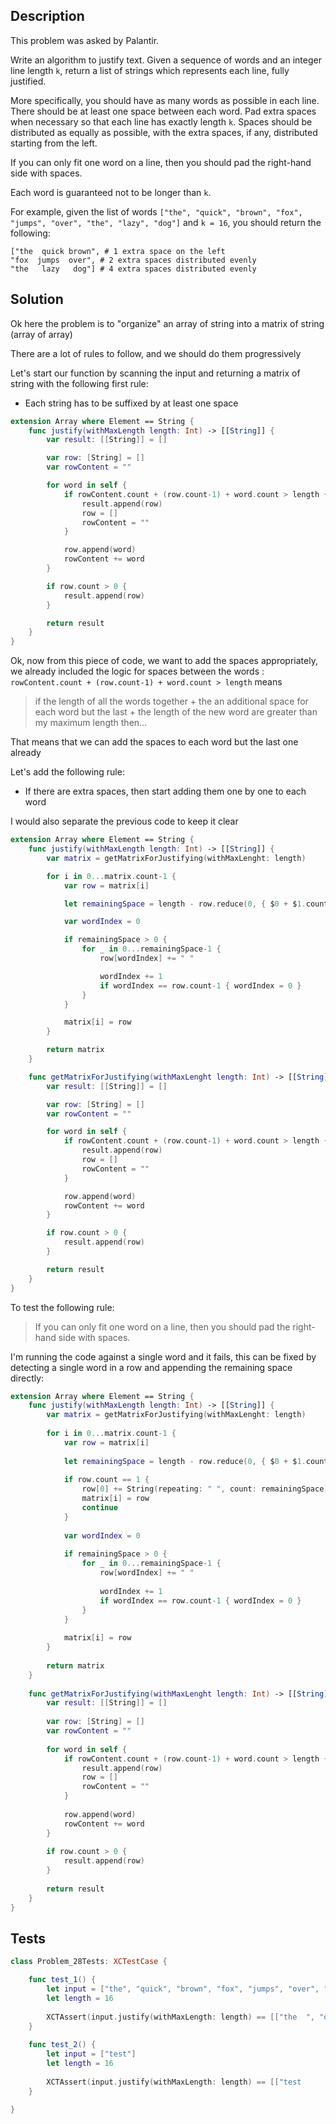 ## Description

This problem was asked by Palantir.

Write an algorithm to justify text. Given a sequence of words and an integer line length `k`, return a list of strings which represents each line, fully justified.

More specifically, you should have as many words as possible in each line. There should be at least one space between each word. Pad extra spaces when necessary so that each line has exactly length `k`. Spaces should be distributed as equally as possible, with the extra spaces, if any, distributed starting from the left.

If you can only fit one word on a line, then you should pad the right-hand side with spaces.

Each word is guaranteed not to be longer than `k`.

For example, given the list of words `["the", "quick", "brown", "fox", "jumps", "over", "the", "lazy", "dog"]` and `k = 16`, you should return the following:

```
["the  quick brown", # 1 extra space on the left
"fox  jumps  over", # 2 extra spaces distributed evenly
"the   lazy   dog"] # 4 extra spaces distributed evenly
```

## Solution

Ok here the problem is to "organize" an array of string into a matrix of string (array of array)
 
There are a lot of rules to follow, and we should do them progressively

Let's start our function by scanning the input and returning a matrix of string with the following first rule:

- Each string has to be suffixed by at least one space

```swift
extension Array where Element == String {
    func justify(withMaxLength length: Int) -> [[String]] {
        var result: [[String]] = []

        var row: [String] = []
        var rowContent = ""

        for word in self {
            if rowContent.count + (row.count-1) + word.count > length {
                result.append(row)
                row = []
                rowContent = ""
            }

            row.append(word)
            rowContent += word
        }

        if row.count > 0 {
            result.append(row)
        }

        return result
    }
}
```

Ok, now from this piece of code, we want to add the spaces appropriately, we already included the logic for spaces between the words : `rowContent.count + (row.count-1) + word.count > length` means
 
> if the length of all the words together + the an additional space for each word but the last + the length of the new word are greater than my maximum length then...

That means that we can add the spaces to each word but the last one already

Let's add the following rule:

- If there are extra spaces, then start adding them one by one to each word

I would also separate the previous code to keep it clear

```swift
extension Array where Element == String {
    func justify(withMaxLength length: Int) -> [[String]] {
        var matrix = getMatrixForJustifying(withMaxLenght: length)

        for i in 0...matrix.count-1 {
            var row = matrix[i]

            let remainingSpace = length - row.reduce(0, { $0 + $1.count })

            var wordIndex = 0

            if remainingSpace > 0 {
                for _ in 0...remainingSpace-1 {
                    row[wordIndex] += " "

                    wordIndex += 1
                    if wordIndex == row.count-1 { wordIndex = 0 }
                }
            }

            matrix[i] = row
        }

        return matrix
    }

    func getMatrixForJustifying(withMaxLenght length: Int) -> [[String]] {
        var result: [[String]] = []

        var row: [String] = []
        var rowContent = ""

        for word in self {
            if rowContent.count + (row.count-1) + word.count > length {
                result.append(row)
                row = []
                rowContent = ""
            }

            row.append(word)
            rowContent += word
        }

        if row.count > 0 {
            result.append(row)
        }

        return result
    }
}
```

To test the following rule:
 
> If you can only fit one word on a line, then you should pad the right-hand side with spaces.

I'm running the code against a single word and it fails, this can be fixed by detecting a single word in a row and appending the remaining space directly:

```swift
extension Array where Element == String {
    func justify(withMaxLength length: Int) -> [[String]] {
        var matrix = getMatrixForJustifying(withMaxLenght: length)
        
        for i in 0...matrix.count-1 {
            var row = matrix[i]
            
            let remainingSpace = length - row.reduce(0, { $0 + $1.count })
            
            if row.count == 1 {
                row[0] += String(repeating: " ", count: remainingSpace)
                matrix[i] = row
                continue
            }
            
            var wordIndex = 0
            
            if remainingSpace > 0 {
                for _ in 0...remainingSpace-1 {
                    row[wordIndex] += " "
                    
                    wordIndex += 1
                    if wordIndex == row.count-1 { wordIndex = 0 }
                }
            }
            
            matrix[i] = row
        }
        
        return matrix
    }
    
    func getMatrixForJustifying(withMaxLenght length: Int) -> [[String]] {
        var result: [[String]] = []
        
        var row: [String] = []
        var rowContent = ""
        
        for word in self {
            if rowContent.count + (row.count-1) + word.count > length {
                result.append(row)
                row = []
                rowContent = ""
            }
            
            row.append(word)
            rowContent += word
        }
        
        if row.count > 0 {
            result.append(row)
        }
        
        return result
    }
}
```

## Tests

```swift
class Problem_28Tests: XCTestCase {

    func test_1() {
        let input = ["the", "quick", "brown", "fox", "jumps", "over", "the", "lazy", "dog"]
        let length = 16
        
        XCTAssert(input.justify(withMaxLength: length) == [["the  ", "quick ", "brown"], ["fox  ", "jumps  ", "over"], ["the   ", "lazy   ", "dog"]])
    }
    
    func test_2() {
        let input = ["test"]
        let length = 16
        
        XCTAssert(input.justify(withMaxLength: length) == [["test            "]])
    }

}
```